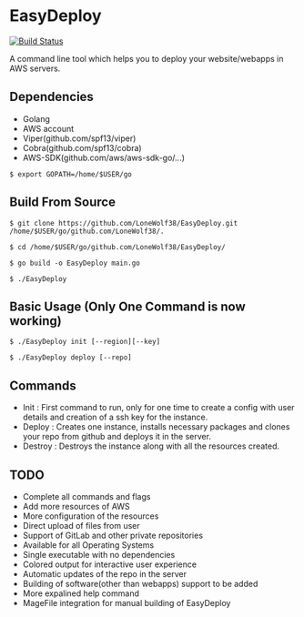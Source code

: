 # EasyDeploy

[![Build Status](https://travis-ci.org/LoneWolf38/EasyDeploy.svg?branch=dev)](https://travis-ci.org/LoneWolf38/EasyDeploy)

A command line tool which helps you to deploy your website/webapps in AWS servers.

## Dependencies 
- Golang 
- AWS account
- Viper(github.com/spf13/viper)
- Cobra(github.com/spf13/cobra)
- AWS-SDK(github.com/aws/aws-sdk-go/...)

```
$ export GOPATH=/home/$USER/go

```

## Build From Source

```
$ git clone https://github.com/LoneWolf38/EasyDeploy.git /home/$USER/go/github.com/LoneWolf38/.

$ cd /home/$USER/go/github.com/LoneWolf38/EasyDeploy/

$ go build -o EasyDeploy main.go

$ ./EasyDeploy

```

## Basic Usage (Only One Command is now working)
```
$ ./EasyDeploy init [--region][--key]

$ ./EasyDeploy deploy [--repo]

```

## Commands
- Init : First command to run, only for one time to create a config with user details and creation of a ssh key for the instance.
- Deploy : Creates one instance, installs necessary packages and clones your repo from github and deploys it in the server.
- Destroy : Destroys the instance along with all the resources created.

## TODO
- Complete all commands and flags
- Add more resources of AWS
- More configuration of the resources
- Direct upload of files from user 
- Support of GitLab and other private repositories
- Available for all Operating Systems
- Single executable with no dependencies
- Colored output for interactive user experience
- Automatic updates of the repo in the server
- Building of software(other than webapps) support to be added
- More expalined help command
- MageFile integration for manual building of EasyDeploy